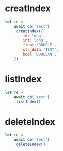
# creatIndex
```js
let re = 
	await db('test')
	.creatIndex({
		id:'long',
		int:'long',
		float:'DOUBLE',
		str_data:'TEXT',
		bool:'BOOLEAN',
	})
```
# listIndex
```js
let re = 
	await db('test')
	.listIndex()
```
# deleteIndex
```js
let re = 
	await db('test')
	.deleteIndex()
```